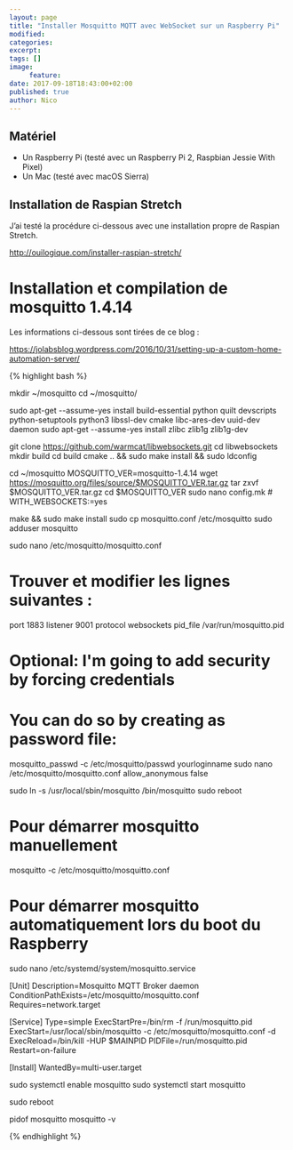 ```yaml
---
layout: page
title: "Installer Mosquitto MQTT avec WebSocket sur un Raspberry Pi"
modified:
categories:
excerpt:
tags: []
image:
     feature:
date: 2017-09-18T18:43:00+02:00
published: true
author: Nico
---
```



## Matériel

- Un Raspberry Pi (testé avec un Raspberry Pi 2, Raspbian Jessie With Pixel)
- Un Mac (testé avec macOS Sierra)


## Installation de Raspian Stretch

J’ai testé la procédure ci-dessous avec une installation propre de Raspian Stretch.

<http://ouilogique.com/installer-raspian-stretch/>


# Installation et compilation de mosquitto 1.4.14

Les informations ci-dessous sont tirées de ce blog :

<https://jolabsblog.wordpress.com/2016/10/31/setting-up-a-custom-home-automation-server/>

{% highlight bash %}

mkdir ~/mosquitto
cd ~/mosquitto/

sudo apt-get --assume-yes install build-essential python quilt devscripts python-setuptools python3 libssl-dev cmake libc-ares-dev uuid-dev daemon
sudo apt-get --assume-yes install zlibc zlib1g zlib1g-dev

git clone https://github.com/warmcat/libwebsockets.git
cd libwebsockets
mkdir build
cd build
cmake .. && sudo make install && sudo ldconfig

cd ~/mosquitto
MOSQUITTO_VER=mosquitto-1.4.14
wget https://mosquitto.org/files/source/$MOSQUITTO_VER.tar.gz
tar zxvf $MOSQUITTO_VER.tar.gz
cd $MOSQUITTO_VER
sudo nano config.mk # WITH_WEBSOCKETS:=yes

make && sudo make install
sudo cp mosquitto.conf /etc/mosquitto
sudo adduser mosquitto

sudo nano /etc/mosquitto/mosquitto.conf
# Trouver et modifier les lignes suivantes :
port 1883
listener 9001
protocol websockets
pid_file /var/run/mosquitto.pid

# Optional: I'm going to add security by forcing credentials
# You can do so by creating as password file:
mosquitto_passwd -c /etc/mosquitto/passwd yourloginname
sudo nano /etc/mosquitto/mosquitto.conf
allow_anonymous false


sudo ln -s /usr/local/sbin/mosquitto /bin/mosquitto
sudo reboot

# Pour démarrer mosquitto manuellement
mosquitto -c /etc/mosquitto/mosquitto.conf


# Pour démarrer mosquitto automatiquement lors du boot du Raspberry
sudo nano /etc/systemd/system/mosquitto.service

[Unit]
Description=Mosquitto MQTT Broker daemon
ConditionPathExists=/etc/mosquitto/mosquitto.conf
Requires=network.target

[Service]
Type=simple
ExecStartPre=/bin/rm -f /run/mosquitto.pid
ExecStart=/usr/local/sbin/mosquitto -c /etc/mosquitto/mosquitto.conf -d
ExecReload=/bin/kill -HUP $MAINPID
PIDFile=/run/mosquitto.pid
Restart=on-failure

[Install]
WantedBy=multi-user.target


sudo systemctl enable mosquitto
sudo systemctl start mosquitto

sudo reboot

pidof mosquitto
mosquitto -v

{% endhighlight %}



<!--

## Installation de Mosquitto MQTT

- Sur le Mac, ouvrir le Terminal et taper la commande `ssh pi@raspberrypi.local`. Quand SSH demande d’autoriser la connexion, répondre `yes` en toutes lettres, puis entrer le mot de passe par défaut `raspberry`.
- Changer la zone horaire avec `sudo raspi-config`, puis sélectionner `4 Localisation Options/I2 Change Timezone`.
- Installer les mises à jour du système :

{% highlight bash %}
sudo apt-get update # ~ 2 min
sudo apt-get upgrade # ~ 12 min
sudo apt-get dist-upgrade # ~ 0 min
{% endhighlight %}

- Installer GNU `screen` :

{% highlight bash %}
sudo apt-get install screen
nano ~/.screenrc
# Ajouter l’instruction suivante dans ~/.screenrc
shell -$SHELL
{% endhighlight %}

- Installer `mosquitto` :

{% highlight bash %}
sudo apt-get install mosquitto mosquitto-clients python-mosquitto
{% endhighlight %}


- Pour les tests, il faut commenter la ligne suivante dans le fichier `mosquitto.conf`

{% highlight bash %}
sudo nano /etc/mosquitto/conf.d/mosquitto.conf
# Et commenter la ligne ci-dessous
# password_file /etc/mosquitto/passwd
{% endhighlight %}

- Le deamon `mosquitto` accepte les commandes suivantes :
{% highlight bash %}
sudo /etc/init.d/mosquitto status
sudo /etc/init.d/mosquitto start
sudo /etc/init.d/mosquitto stop
sudo /etc/init.d/mosquitto reload
sudo /etc/init.d/mosquitto try-restart
{% endhighlight %}


Il y a deux fichiers de configuration et les deux semblent être utilisés
{% highlight bash %}
/etc/mosquitto/mosquitto.conf # ⇒ configuration globale
/etc/mosquitto/conf.d/mosquitto.conf # ⇒ configuration pour le daemon
{% endhighlight %}


/var/log/mosquitto/mosquitto.log
/var/lib/mosquitto/mosquitto.db



mosquitto_sub -h test.mosquitto.org -t "SMBA38/#" –v

pi@raspberrypi:~$ mosquitto_pub -h test.mosquitto.org -t SMBA38/temps/Ext -m 17
pi@raspberrypi:~$ mosquitto_pub -h test.mosquitto.org -t SMBA38/temps/Ext -m 15
pi@raspberrypi:~$ mosquitto_pub -h test.mosquitto.org -t SMBA38/temps/Int -m 21




brew install mosquitto

/usr/local/etc/mosquitto/mosquitto.conf

brew services start mosquitto

mosquitto -c /usr/local/etc/mosquitto/mosquitto.conf




[1]: https://www.raspberrypi.org/downloads/raspbian/
[2]: https://etcher.io/


-->
